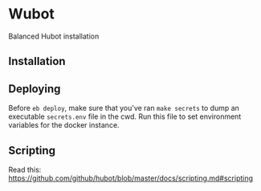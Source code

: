 # Wubot

Balanced Hubot installation

## Installation

## Deploying

Before `eb deploy`, make sure that you've ran `make secrets` to dump
an executable `secrets.env` file in the cwd. Run this file to set
environment variables for the docker instance.

## Scripting

Read this: https://github.com/github/hubot/blob/master/docs/scripting.md#scripting
